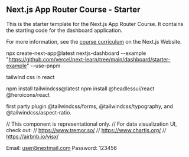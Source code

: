 ## Next.js App Router Course - Starter

This is the starter template for the Next.js App Router Course. It contains the starting code for the dashboard application.

For more information, see the [course curriculum](https://nextjs.org/learn) on the Next.js Website.


npx create-next-app@latest nextjs-dashboard --example "https://github.com/vercel/next-learn/tree/main/dashboard/starter-example" --use-pnpm


tailwind css in react

npm install tailwindcss@latest
npm install @headlessui/react @heroicons/react


first party plugin
@tailwindcss/forms, @tailwindcss/typography, and @tailwindcss/aspect-ratio.


// This component is representational only.
// For data visualization UI, check out:
// https://www.tremor.so/
// https://www.chartjs.org/
// https://airbnb.io/visx/


Email: user@nextmail.com
Password: 123456